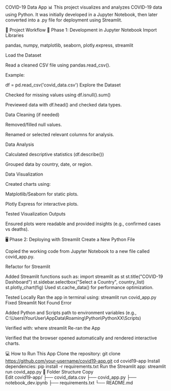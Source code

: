 COVID-19 Data App 📊
This project visualizes and analyzes COVID-19 data using Python. It was initially developed in a Jupyter Notebook, then later converted into a .py file for deployment using Streamlit.

🔧 Project Workflow
🧪 Phase 1: Development in Jupyter Notebook
Import Libraries

pandas, numpy, matplotlib, seaborn, plotly.express, streamlit

Load the Dataset

Read a cleaned CSV file using pandas.read_csv().

Example:

df = pd.read_csv('covid_data.csv')
Explore the Dataset

Checked for missing values using df.isnull().sum()

Previewed data with df.head() and checked data types.

Data Cleaning (if needed)

Removed/filled null values.

Renamed or selected relevant columns for analysis.

Data Analysis

Calculated descriptive statistics (df.describe())

Grouped data by country, date, or region.

Data Visualization

Created charts using:

Matplotlib/Seaborn for static plots.

Plotly Express for interactive plots.

Tested Visualization Outputs

Ensured plots were readable and provided insights (e.g., confirmed cases vs deaths).

🖥️ Phase 2: Deploying with Streamlit
Create a New Python File

Copied the working code from Jupyter Notebook to a new file called covid_app.py.

Refactor for Streamlit

Added Streamlit functions such as:
import streamlit as st
st.title("COVID-19 Dashboard")
st.sidebar.selectbox("Select a Country", country_list)
st.plotly_chart(fig)
Used st.cache_data() for performance optimization.

Tested Locally
Ran the app in terminal using:
             streamlit run covid_app.py
Fixed Streamlit Not Found Error

Added Python and Scripts path to environment variables (e.g., C:\Users\YourUser\AppData\Roaming\Python\PythonXX\Scripts)

Verified with:
where streamlit
Re-ran the App

Verified that the browser opened automatically and rendered interactive charts.

💻 How to Run This App
Clone the repository:
    git clone https://github.com/your-username/covid19-app.git
cd covid19-app
Install dependencies:
          pip install -r requirements.txt
Run the Streamlit app:
                    streamlit run covid_app.py
📁 Folder Structure
Copy   
Edit
covid19-app/
├── covid_data.csv
├── covid_app.py
├── notebook_dev.ipynb
├── requirements.txt
└── README.md